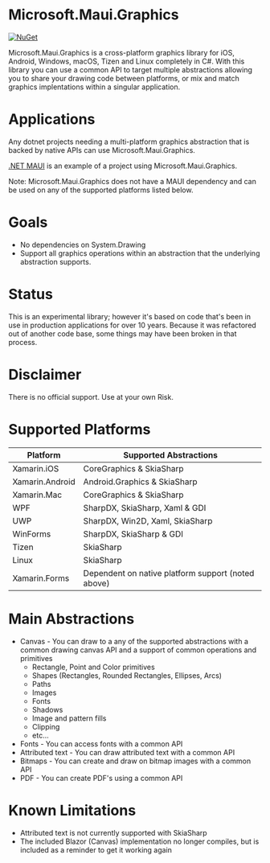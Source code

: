# Microsoft.Maui.Graphics

[![NuGet](https://badgen.net/nuget/v/Microsoft.Maui.Graphics)](https://www.nuget.org/packages/Microsoft.Maui.Graphics/)

Microsoft.Maui.Graphics is a cross-platform graphics library for iOS, Android, Windows, macOS, Tizen and Linux completely in C#.  With this library you can use a common API to target multiple abstractions allowing you to share your drawing code between platforms, or mix and match graphics implentations within a singular application.

# Applications

Any dotnet projects needing a multi-platform graphics abstraction that is backed by native APIs can use Microsoft.Maui.Graphics.

[.NET MAUI](https://github.com/dotnet/maui) is an example of a project using Microsoft.Maui.Graphics.

Note: Microsoft.Maui.Graphics does not have a MAUI dependency and can be used on any of the supported platforms listed below.

# Goals
* No dependencies on System.Drawing
* Support all graphics operations within an abstraction that the underlying abstraction supports.

# Status
This is an experimental library; however it's based on code that's been in use in production applications for over 10 years.  Because it was refactored out of another code base, some things may have been broken in that process.

# Disclaimer
There is no official support. Use at your own Risk.

# Supported Platforms
Platform               | Supported Abstractions |
-----------------------|-------------------------------------------|
Xamarin.iOS            | CoreGraphics & SkiaSharp |
Xamarin.Android        | Android.Graphics & SkiaSharp |
Xamarin.Mac            | CoreGraphics & SkiaSharp |
WPF                    | SharpDX, SkiaSharp, Xaml & GDI |
UWP                    | SharpDX, Win2D, Xaml, SkiaSharp |
WinForms               | SharpDX, SkiaSharp & GDI |
Tizen                  | SkiaSharp |
Linux                  | SkiaSharp |
Xamarin.Forms          | Dependent on native platform support (noted above) |

# Main Abstractions
* Canvas - You can draw to a any of the supported abstractions with a common drawing canvas API and a support of common operations and primitives
    * Rectangle, Point and Color primitives
    * Shapes (Rectangles, Rounded Rectangles, Ellipses, Arcs)
    * Paths
    * Images
    * Fonts
    * Shadows
    * Image and pattern fills
    * Clipping
    * etc...
* Fonts - You can access fonts with a common API
* Attributed text - You can draw attributed text with a common API
* Bitmaps - You can create and draw on bitmap images with a common API
* PDF - You can create PDF's using a common API

# Known Limitations
* Attributed text is not currently supported with SkiaSharp
* The included Blazor (Canvas) implementation no longer compiles, but is included as a reminder to get it working again

